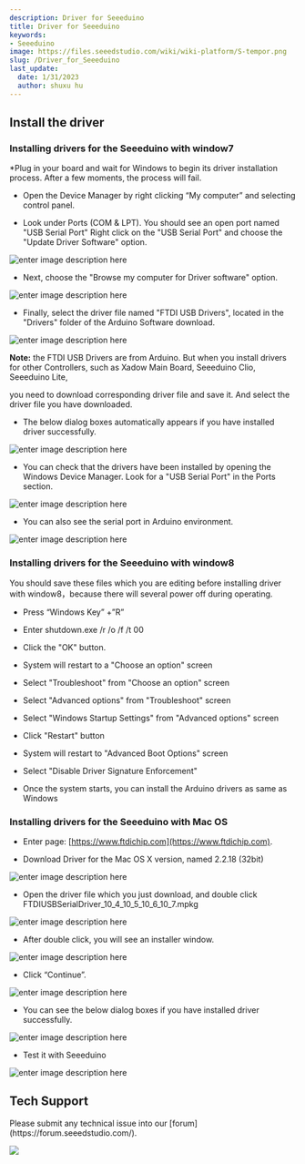 ```yaml
---
description: Driver for Seeeduino
title: Driver for Seeeduino
keywords:
- Seeeduino 
image: https://files.seeedstudio.com/wiki/wiki-platform/S-tempor.png
slug: /Driver_for_Seeeduino
last_update:
  date: 1/31/2023
  author: shuxu hu
---
```


##   Install the driver

###   Installing drivers for the Seeeduino with window7



*Plug in your board and wait for Windows to begin its driver installation process. After a few moments, the process will fail.
*   Open the Device Manager by right clicking “My computer” and selecting control panel.

*   Look under Ports (COM &amp; LPT). You should see an open port named "USB Serial Port" Right click on the "USB Serial Port" and choose the "Update Driver Software" option.


![enter image description here](https://files.seeedstudio.com/wiki/Download_Arduino_and_install_Arduino_driver/img/Driver1.jpg)



*   Next, choose the "Browse my computer for Driver software" option.


![enter image description here](https://files.seeedstudio.com/wiki/Download_Arduino_and_install_Arduino_driver/img/Driver2.jpg)



*   Finally, select the driver file named "FTDI USB Drivers", located in the "Drivers" folder of the Arduino Software download.


![enter image description here](https://files.seeedstudio.com/wiki/Download_Arduino_and_install_Arduino_driver/img/Driver3.jpg)

**Note:** the FTDI USB Drivers are from Arduino. But when you install drivers for other Controllers, such as Xadow Main Board, Seeeduino Clio, Seeeduino Lite,

you need to download corresponding driver file and save it. And select the driver file you have downloaded.



*   The below dialog boxes automatically appears if you have installed driver successfully.


![enter image description here](https://files.seeedstudio.com/wiki/Download_Arduino_and_install_Arduino_driver/img/Driver4.jpg)



*   You can check that the drivers have been installed by opening the Windows Device Manager. Look for a "USB Serial Port" in the Ports section.


![enter image description here](https://files.seeedstudio.com/wiki/Download_Arduino_and_install_Arduino_driver/img/Driver5.jpg)



*   You can also see the serial port in Arduino environment.


![enter image description here](https://files.seeedstudio.com/wiki/Download_Arduino_and_install_Arduino_driver/img/Driver6.jpg)

###   Installing drivers for the Seeeduino with window8

You should save these files which you are editing before installing driver with window8，because there will several power off during operating.



*   Press “Windows Key” +”R”

*   Enter shutdown.exe /r /o /f /t 00

*   Click the "OK" button.

*   System will restart to a "Choose an option" screen

*   Select "Troubleshoot" from "Choose an option" screen

*   Select "Advanced options" from "Troubleshoot" screen

*   Select "Windows Startup Settings" from "Advanced options" screen

*   Click "Restart" button

*   System will restart to "Advanced Boot Options" screen

*   Select "Disable Driver Signature Enforcement"

*   Once the system starts, you can install the Arduino drivers as same as Windows


###   Installing drivers for the Seeeduino with Mac OS



*   Enter page: [https://www.ftdichip.com](https://www.ftdichip.com).


*   Download Driver for the Mac OS X version, named 2.2.18 (32bit)


![enter image description here](https://files.seeedstudio.com/wiki/Download_Arduino_and_install_Arduino_driver/img/Driver7.png)



*   Open the driver file which you just download, and double click FTDIUSBSerialDriver_10_4_10_5_10_6_10_7.mpkg


![enter image description here](https://files.seeedstudio.com/wiki/Download_Arduino_and_install_Arduino_driver/img/Driver8.png)



*   After double click, you will see an installer window.


![enter image description here](https://files.seeedstudio.com/wiki/Download_Arduino_and_install_Arduino_driver/img/Driver9.png)



*   Click “Continue”.


![enter image description here](https://files.seeedstudio.com/wiki/Download_Arduino_and_install_Arduino_driver/img/Driver10.png)



*   You can see the below dialog boxes if you have installed driver successfully.


![enter image description here](https://files.seeedstudio.com/wiki/Download_Arduino_and_install_Arduino_driver/img/Driver11.png)



*   Test it with Seeeduino


![enter image description here](https://files.seeedstudio.com/wiki/Download_Arduino_and_install_Arduino_driver/img/Driver12.png)

## Tech Support
<div>
  Please submit any technical issue into our [forum](https://forum.seeedstudio.com/). <br /><p style={{textAlign: 'center'}}><a href="https://www.seeedstudio.com/act-4.html?utm_source=wiki&utm_medium=wikibanner&utm_campaign=newproducts" target="_blank"><img src="https://files.seeedstudio.com/wiki/Wiki_Banner/new_product.jpg" /></a></p>
</div>
